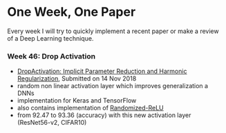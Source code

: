 
# One Week, One Paper

Every week I will try to quickly implement a recent paper or make a review of a Deep Learning technique. 


### Week 46: Drop Activation 

- [DropActivation: Implicit Parameter Reduction and Harmonic Regularization](https://arxiv.org/abs/1811.05850), Submitted on 14 Nov 2018
- random non linear activation layer which improves generalization a DNNs
- implementation for Keras and TensorFlow 
- also contains implementation of [Randomized-ReLU]((https://arxiv.org/abs/1505.00853))
- from 92.47 to 93.36 (accuracy) with this new activation layer (ResNet56-v2, CIFAR10)